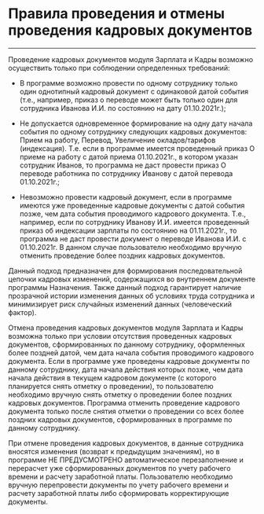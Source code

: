 ﻿# Правила проведения и отмены проведения кадровых документов
 _ _ _ __  _ _ _

 Проведение кадровых документов модуля Зарплата и Кадры возможно осуществить только при соблюдении определенных требований:

- В программе возможно провести по одному сотруднику только один однотипный кадровый документ с одинаковой датой события (т.е., например, приказ о переводе может быть только один для сотрудника Иванова И.И. по состоянию на дату 01.10.2021г.);

- Не допускается одновременное формирование на одну дату начала события по одному сотруднику следующих кадровых документов: Прием на работу, Перевод, Увеличение окладов/тарифов (индексация). Т.е. если в программе имеется проведенный приказ О приеме на работу с датой приема 01.10.2021г., в котором указан сотрудник Иванов, то программа не даст провести приказ О переводе работника по сотруднику Иванову с датой перевода 01.10.2021г.;

- Невозможно провести кадровый документ, если в программе имеются уже проведенные кадровые документы с датой события позже, чем дата события проводимого кадрового документа. Т.е., например, если по сотруднику Иванову И.И. имеется проведенный приказ об индексации зарплаты по состоянию на 01.11.2021г., то программа не даст провести документ о переводе Иванова И.И. с 01.10.2021г. В данном случае пользователю необходимо вручную отменить проведение более поздних кадровых документов.

Данный подход предназначен для формирования последовательной цепочки кадровых изменений, содержащихся во внутреннем документе программы Назначения. Также данный подход гарантирует наличие прозрачной истории изменения данных об условиях труда сотрудника и минимизирует риск случайных изменений данных (человеческий фактор).


Отмена проведения кадровых документов модуля Зарплата и Кадры возможна только при условии отсутствия проведенных кадровых документов, сформированных по данному сотруднику, оформленных более поздней датой, чем дата начала события проводимого кадрового документа. Если в программе уже проведены кадровые документы по данному сотруднику, дата начала действия которых позже, чем дата начала действия в текущем кадровом документе (с которого планируется снять отметку о проведении), то пользователю необходимо вручную снять отметку о проведении более поздних кадровых документов. Программа отменить проведение кадрового документа только после снятия отметки о проведении со всех более поздних кадровых документов, сформированных в программе по данному сотруднику.

При отмене проведения кадровых документов, в данные сотрудника вносятся изменения (возврат к предыдущим значениям), но в программе НЕ ПРЕДУСМОТРЕНО автоматическое перезаполнение и перерасчет уже сформированных документов по учету рабочего времени и расчету заработной платы. Пользователю необходимо вручную перепровести документы по учету рабочего времени и расчету заработной платы либо сформировать корректирующие документы.

